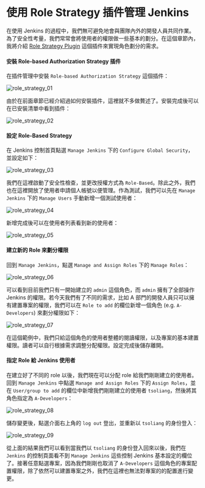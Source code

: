 # 使用 Role Strategy 插件管理 Jenkins

在使用 Jenkins 的過程中，我們無可避免地會與團隊內外的開發人員共同作業。為了安全性考量，我們常常會將使用者的權限做一些基本的劃分。在這個章節內，我將介紹 [Role Strategy Plugin](https://wiki.jenkins-ci.org/display/JENKINS/Role+Strategy+Plugin) 這個插件來實現角色劃分的需求。

#### 安裝 Role-based Authorization Strategy 插件

在插件管理中安裝 `Role-based Authorization Strategy` 這個插件：

![role_strategy_01](https://github.com/tsoliangwu0130/learn-ansible-and-jenkins-in-30-days/blob/master/images/role_strategy_01.png?raw=true)

由於在前面章節已經介紹過如何安裝插件，這裡就不多做贅述了。安裝完成後可以在已安裝清單中看到插件：

![role_strategy_02](https://github.com/tsoliangwu0130/learn-ansible-and-jenkins-in-30-days/blob/master/images/role_strategy_02.png?raw=true)

#### 設定 Role-Based Strategy

在 Jenkins 控制首頁點選 `Manage Jenkins` 下的 `Configure Global Security`，並設定如下：

![role_strategy_03](https://github.com/tsoliangwu0130/learn-ansible-and-jenkins-in-30-days/blob/master/images/role_strategy_03.png?raw=true)

我們在這裡啟動了安全性檢查，並更改授權方式為 `Role-Based`。除此之外，我們也在這裡開放了使用者申請個人帳號以便管理。作為測試，我們可以先在 `Manage Jenkins` 下的 `Manage Users` 手動新增一個測試使用者：

![role_strategy_04](https://github.com/tsoliangwu0130/learn-ansible-and-jenkins-in-30-days/blob/master/images/role_strategy_04.png?raw=true)

新增完成後可以在使用者列表看到新的使用者：

![role_strategy_05](https://github.com/tsoliangwu0130/learn-ansible-and-jenkins-in-30-days/blob/master/images/role_strategy_05.png?raw=true)

#### 建立新的 Role 來劃分權限

回到 `Manage Jenkins`，點選 `Manage and Assign Roles` 下的 `Manage Roles`：

![role_strategy_06](https://github.com/tsoliangwu0130/learn-ansible-and-jenkins-in-30-days/blob/master/images/role_strategy_06.png?raw=true)

可以看到目前我們只有一開始建立的 `admin` 這個角色，而 `admin` 擁有了全部操作 Jenkins 的權限。若今天我們有了不同的需求，比如 A 部門的開發人員只可以擁有建置專案的權限，我們可以在 `Role to add` 的欄位新增一個角色 (e.g. `A-Developers`) 來劃分權限如下：

![role_strategy_07](https://github.com/tsoliangwu0130/learn-ansible-and-jenkins-in-30-days/blob/master/images/role_strategy_07.png?raw=true)

在這個範例中，我們只給這個角色的使用者整體的閱讀權限，以及專案的基本建置權限。讀者可以自行根據需求調整分配權限。設定完成後儲存離開。

#### 指定 Role 給 Jenkins 使用者

在建立好了不同的 role 以後，我們現在可以分配 role 給我們剛剛建立的使用者。回到 `Manage Jenkins` 中點選 `Manage and Assign Roles` 下的 `Assign Roles`，並在 `User/group to add` 的欄位中新增我們剛剛建立的使用者 `tsoliang`，然後將其角色指定為 `A-Developers`：

![role_strategy_08](https://github.com/tsoliangwu0130/learn-ansible-and-jenkins-in-30-days/blob/master/images/role_strategy_08.png?raw=true)

儲存變更後，點選介面右上角的 `log out` 登出，並重新以 `tsoliang` 的身份登入：

![role_strategy_09](https://github.com/tsoliangwu0130/learn-ansible-and-jenkins-in-30-days/blob/master/images/role_strategy_09.png?raw=true)

從上面的結果我們可以看到當我們以 `tsoliang` 的身份登入回來以後，我們在 `Jenkins` 的控制頁面看不到 `Manage Jenkins` 這些控制 Jenkins 基本設定的欄位了。接著任意點選專案，因為我們剛剛也取消了 `A-Developers` 這個角色的專案配置權限，除了依然可以建置專案之外，我們在這裡也無法對專案的的配置進行變更。
